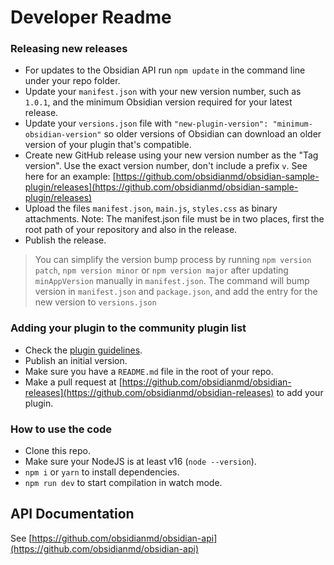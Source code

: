 # Developer Readme

### Releasing new releases

*   For updates to the Obsidian API run `npm update` in the command line under your repo folder.
*   Update your `manifest.json` with your new version number, such as `1.0.1`, and the minimum Obsidian version required for your latest release.
*   Update your `versions.json` file with `"new-plugin-version": "minimum-obsidian-version"` so older versions of Obsidian can download an older version of your plugin that's compatible.
*   Create new GitHub release using your new version number as the "Tag version". Use the exact version number, don't include a prefix `v`. See here for an example: [https://github.com/obsidianmd/obsidian-sample-plugin/releases](https://github.com/obsidianmd/obsidian-sample-plugin/releases)
*   Upload the files `manifest.json`, `main.js`, `styles.css`  as binary attachments. Note: The manifest.json file must be in two places, first the root path of your repository and also in the release.
*   Publish the release.

> You can simplify the version bump process by running `npm version patch`, `npm version minor` or `npm version major` after updating `minAppVersion` manually in `manifest.json`. The command will bump version in `manifest.json` and `package.json`, and add the entry for the new version to `versions.json`

### Adding your plugin to the community plugin list

*   Check the [plugin guidelines](https://docs.obsidian.md/Plugins/Releasing/Plugin+guidelines).
*   Publish an initial version.
*   Make sure you have a `README.md` file in the root of your repo.
*   Make a pull request at [https://github.com/obsidianmd/obsidian-releases](https://github.com/obsidianmd/obsidian-releases) to add your plugin.

### How to use the code

*   Clone this repo.
*   Make sure your NodeJS is at least v16 (`node --version`).
*   `npm i` or `yarn` to install dependencies.
*   `npm run dev` to start compilation in watch mode.

## API Documentation

See [https://github.com/obsidianmd/obsidian-api](https://github.com/obsidianmd/obsidian-api)
